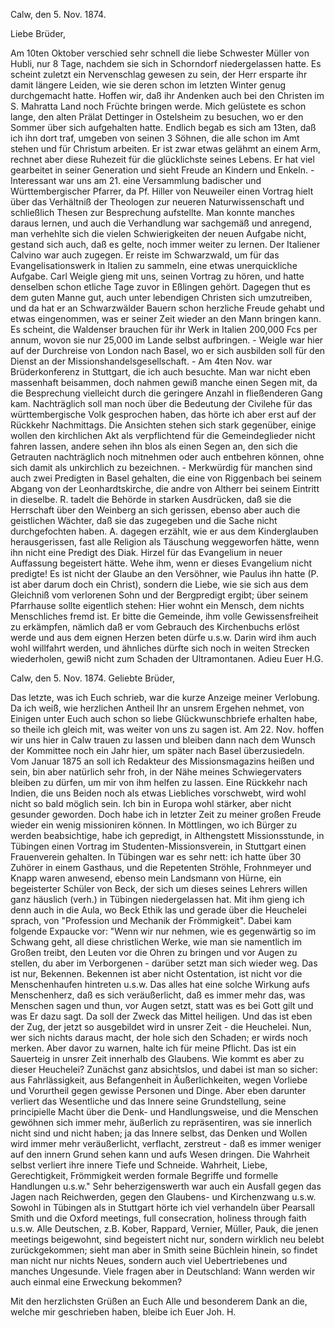  Calw, den 5. Nov. 1874.

Liebe Brüder,

Am 10ten Oktober verschied sehr schnell die liebe Schwester Müller von Hubli, nur 8 Tage, nachdem sie sich in Schorndorf niedergelassen hatte. Es scheint zuletzt ein Nervenschlag gewesen zu sein, der Herr ersparte ihr damit längere Leiden, wie sie deren schon im letzten Winter genug durchgemacht hatte. Hoffen wir, daß ihr Andenken auch bei den Christen im S. Mahratta Land noch Früchte bringen werde. Mich gelüstete es schon lange, den alten Prälat Dettinger in Ostelsheim zu besuchen, wo er den Sommer über sich aufgehalten hatte. Endlich begab es sich am 13ten, daß ich ihn dort traf, umgeben von seinen 3 Söhnen, die alle schon im Amt stehen und für Christum arbeiten. Er ist zwar etwas gelähmt an einem Arm, rechnet aber diese Ruhezeit für die glücklichste seines Lebens. Er hat viel gearbeitet in seiner Generation und sieht Freude an Kindern und Enkeln. - Interessant war uns am 21. eine Versammlung badischer und Württembergischer Pfarrer, da Pf. Hiller von Neuweiler einen Vortrag hielt über das Verhältniß der Theologen zur neueren Naturwissenschaft und schließlich Thesen zur Besprechung aufstellte. Man konnte manches daraus lernen, und auch die Verhandlung war sachgemäß und anregend, man verhehlte sich die vielen Schwierigkeiten der neuen Aufgabe nicht, gestand sich auch, daß es gelte, noch immer weiter zu lernen. Der Italiener Calvino war auch zugegen. Er reiste im Schwarzwald, um für das Evangelisationswerk in Italien zu sammeln, eine etwas unerquickliche Aufgabe. Carl Weigle gieng mit uns, seinen Vortrag zu hören, und hatte denselben schon etliche Tage zuvor in Eßlingen gehört. Dagegen thut es dem guten Manne gut, auch unter lebendigen Christen sich umzutreiben, und da hat er an Schwarzwälder Bauern schon herzliche Freude gehabt und etwas eingenommen, was er seiner Zeit wieder an den Mann bringen kann. Es scheint, die Waldenser brauchen für ihr Werk in Italien 200,000 Fcs per annum, wovon sie nur 25,000 im Lande selbst aufbringen. - Weigle war hier auf der Durchreise von London nach Basel, wo er sich ausbilden soll für den Dienst an der Missionshandelsgesellschaft. - Am 4ten Nov. war Brüderkonferenz in Stuttgart, die ich auch besuchte. Man war nicht eben massenhaft beisammen, doch nahmen gewiß manche einen Segen mit, da die Besprechung vielleicht durch die geringere Anzahl in fließenderen Gang kam. Nachträglich soll man noch über die Bedeutung der Civilehe für das württembergische Volk gesprochen haben, das hörte ich aber erst auf der Rückkehr Nachmittags. Die Ansichten stehen sich stark gegenüber, einige wollen den kirchlichen Akt als verpflichtend für die Gemeindeglieder nicht fahren lassen, andere sehen ihn blos als einen Segen an, den sich die Getrauten nachträglich noch mitnehmen oder auch entbehren können, ohne sich damit als unkirchlich zu bezeichnen. - Merkwürdig für manchen sind auch zwei Predigten in Basel gehalten, die eine von Riggenbach bei seinem Abgang von der Leonhardtskirche, die andre von Altherr bei seinem Eintritt in dieselbe. R. tadelt die Behörde in starken Ausdrücken, daß sie die Herrschaft über den Weinberg an sich gerissen, ebenso aber auch die geistlichen Wächter, daß sie das zugegeben und die Sache nicht durchgefochten haben. A. dagegen erzählt, wie er aus dem Kinderglauben herausgerissen, fast alle Religion als Täuschung weggeworfen hätte, wenn ihn nicht eine Predigt des Diak. Hirzel für das Evangelium in neuer Auffassung begeistert hätte. Wehe ihm, wenn er dieses Evangelium nicht predigte! Es ist nicht der Glaube an den Versöhner, wie Paulus ihn hatte (P. ist aber darum doch ein Christ), sondern die Liebe, wie sie sich aus dem Gleichniß vom verlorenen Sohn und der Bergpredigt ergibt; über seinem Pfarrhause sollte eigentlich stehen: Hier wohnt ein Mensch, dem nichts Menschliches fremd ist. Er bitte die Gemeinde, ihm volle Gewissensfreiheit zu erkämpfen, nämlich daß er vom Gebrauch des Kirchenbuchs erlöst werde und aus dem eignen Herzen beten dürfe u.s.w. Darin wird ihm auch wohl willfahrt werden, und ähnliches dürfte sich noch in weiten Strecken wiederholen, gewiß nicht zum Schaden der Ultramontanen. Adieu Euer  H.G.


 Calw, den 5. Nov. 1874.
Geliebte Brüder,

Das letzte, was ich Euch schrieb, war die kurze Anzeige meiner Verlobung. Da ich weiß, wie herzlichen Antheil Ihr an unsrem Ergehen nehmet, von Einigen unter Euch auch schon so liebe Glückwunschbriefe erhalten habe, so theile ich gleich mit, was weiter von uns zu sagen ist. Am 22. Nov. hoffen wir uns hier in Calw trauen zu lassen und bleiben dann nach dem Wunsch der Kommittee noch ein Jahr hier, um später nach Basel überzusiedeln. Vom Januar 1875 an soll ich Redakteur des Missionsmagazins heißen und sein, bin aber natürlich sehr froh, in der Nähe meines Schwiegervaters bleiben zu dürfen, um mir von ihm helfen zu lassen. Eine Rückkehr nach Indien, die uns Beiden noch als etwas Liebliches vorschwebt, wird wohl nicht so bald möglich sein. Ich bin in Europa wohl stärker, aber nicht gesunder geworden. Doch habe ich in letzter Zeit zu meiner großen Freude wieder ein wenig missioniren können. In Möttlingen, wo ich Bürger zu werden beabsichtige, habe ich gepredigt, in Althengstett Missionsstunde, in Tübingen einen Vortrag im Studenten-Missionsverein, in Stuttgart einen Frauenverein gehalten. In Tübingen war es sehr nett: ich hatte über 30 Zuhörer in einem Gasthaus, und die Repetenten Ströhle, Frohnmeyer und Knapp waren anwesend, ebenso mein Landsmann von Hürne, ein begeisterter Schüler von Beck, der sich um dieses seines Lehrers willen ganz häuslich (verh.) in Tübingen niedergelassen hat. Mit ihm gieng ich denn auch in die Aula, wo Beck Ethik las und gerade über die Heuchelei sprach, von "Profession und Mechanik der Frömmigkeit". Dabei kam folgende Expaucke vor: "Wenn wir nur nehmen, wie es gegenwärtig so im Schwang geht, all diese christlichen Werke, wie man sie namentlich im Großen treibt, den Leuten vor die Ohren zu bringen und vor Augen zu stellen, du aber im Verborgenen - darüber setzt man sich wieder weg. Das ist nur, Bekennen. Bekennen ist aber nicht Ostentation, ist nicht vor die Menschenhaufen hintreten u.s.w. Das alles hat eine solche Wirkung aufs Menschenherz, daß es sich veräußerlicht, daß es immer mehr das, was Menschen sagen und thun, vor Augen setzt, statt was es bei Gott gilt und was Er dazu sagt. Da soll der Zweck das Mittel heiligen. Und das ist eben der Zug, der jetzt so ausgebildet wird in unsrer Zeit - die Heuchelei. Nun, wer sich nichts daraus macht, der hole sich den Schaden; er wirds noch merken. Aber davor zu warnen, halte ich für meine Pflicht. Das ist ein Sauerteig in unsrer Zeit innerhalb des Glaubens. Wie kommt es aber zu dieser Heuchelei? Zunächst ganz absichtslos, und dabei ist man so sicher: aus Fahrlässigkeit, aus Befangenheit in Äußerlichkeiten, wegen Vorliebe und Vorurtheil gegen gewisse Personen und Dinge. Aber eben darunter verliert das Wesentliche und das Innere seine Grundstellung, seine principielle Macht über die Denk- und Handlungsweise, und die Menschen gewöhnen sich immer mehr, äußerlich zu repräsentiren, was sie innerlich nicht sind und nicht haben; ja das Innere selbst, das Denken und Wollen wird immer mehr veräußerlicht, verflacht, zerstreut - daß es immer weniger auf den innern Grund sehen kann und aufs Wesen dringen. Die Wahrheit selbst verliert ihre innere Tiefe und Schneide. Wahrheit, Liebe, Gerechtigkeit, Frömmigkeit werden formale Begriffe und formelle Handlungen u.s.w." Sehr beherzigenswerth war auch ein Ausfall gegen das Jagen nach Reichwerden, gegen den Glaubens- und Kirchenzwang u.s.w. 
Sowohl in Tübingen als in Stuttgart hörte ich viel verhandeln über Pearsall Smith und die Oxford meetings, full consecration, holiness through faith u.s.w. Alle Deutschen, z.B. Kober, Rappard, Vernier, Müller, Pauk, die jenen meetings beigewohnt, sind begeistert nicht nur, sondern wirklich neu belebt zurückgekommen; sieht man aber in Smith seine Büchlein hinein, so findet man nicht nur nichts Neues, sondern auch viel Uebertriebenes und manches Ungesunde. Viele fragen aber in Deutschland: Wann werden wir auch einmal eine Erweckung bekommen?

Mit den herzlichsten Grüßen an Euch Alle und besonderem Dank an die, welche mir geschrieben haben, bleibe ich Euer
 Joh. H.
